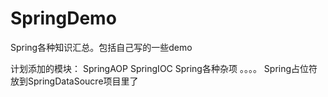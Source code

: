 # SpringDemo
Spring各种知识汇总。包括自己写的一些demo

计划添加的模块：
SpringAOP
SpringIOC
Spring各种杂项
。。。。
Spring占位符放到SpringDataSoucre项目里了